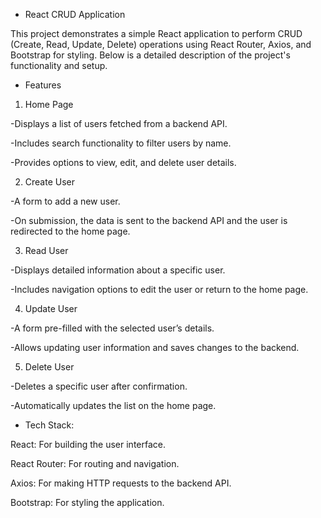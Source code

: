 * React CRUD Application

This project demonstrates a simple React application to perform CRUD (Create, Read, Update, Delete) operations using React Router, Axios, and Bootstrap for styling. Below is a detailed description of the project's functionality and setup.

* Features

1. Home Page

  -Displays a list of users fetched from a backend API.

  -Includes search functionality to filter users by name.

  -Provides options to view, edit, and delete user details.

2. Create User

  -A form to add a new user.

  -On submission, the data is sent to the backend API and the user is redirected to the home page.

3. Read User

  -Displays detailed information about a specific user.

  -Includes navigation options to edit the user or return to the home page.

4. Update User

  -A form pre-filled with the selected user’s details.

  -Allows updating user information and saves changes to the backend.

5. Delete User

  -Deletes a specific user after confirmation.

  -Automatically updates the list on the home page.

* Tech Stack:

React: For building the user interface.

React Router: For routing and navigation.

Axios: For making HTTP requests to the backend API.

Bootstrap: For styling the application.

